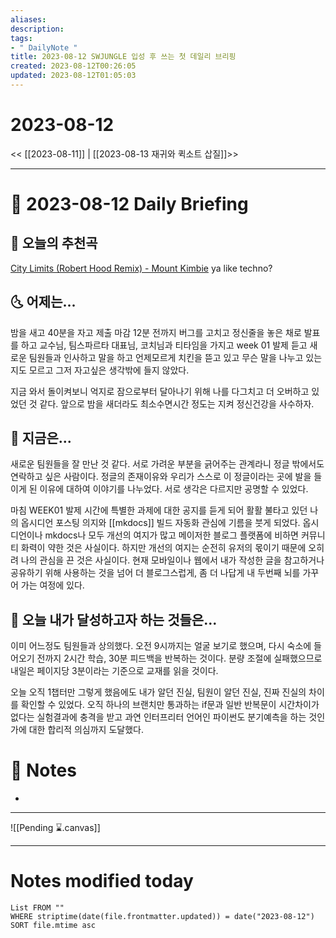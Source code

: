 ```yaml
---
aliases: 
description:
tags:
- " DailyNote "
title: 2023-08-12 SWJUNGLE 입성 후 쓰는 첫 데일리 브리핑
created: 2023-08-12T00:26:05
updated: 2023-08-12T01:05:03
---
```


# 2023-08-12

<< [[2023-08-11]] | [[2023-08-13 재귀와 퀵소트 삽질]]>>

---

# 📅 2023-08-12 Daily Briefing

## 🎵 오늘의 추천곡

[City Limits (Robert Hood Remix) - Mount Kimbie](https://www.youtube.com/watch?v=l0AOcgRQ4Kw) ya like techno?

## 🌜 어제는...

밤을 새고 40분을 자고 제출 마감 12분 전까지 버그를 고치고 정신줄을 놓은 채로 발표를 하고 교수님, 팀스파르타 대표님, 코치님과 티타임을 가지고 week 01 발제 듣고 새로운 팀원들과 인사하고 말을 하고 언제모르게 치킨을 뜯고 있고 무슨 말을 나누고 있는지도 모르고 그저 자고싶은 생각밖에 들지 않았다. 

지금 와서 돌이켜보니 억지로 잠으로부터 달아나기 위해 나를 다그치고 더 오버하고 있었던 것 같다. 앞으로 밤을 새더라도 최소수면시간 정도는 지켜 정신건강을 사수하자.

## 🙌 지금은...

새로운 팀원들을 잘 만난 것 같다. 서로 가려운 부분을 긁어주는 관계라니 정글 밖에서도 연락하고 싶은 사람이다. 정글의 존재이유와 우리가 스스로 이 정글이라는 곳에 발을 들이게 된 이유에 대하여 이야기를 나누었다. 서로 생각은 다르지만 공명할 수 있었다. 

마침 WEEK01 발제 시간에 특별한 과제에 대한 공지를 듣게 되어 활활 불타고 있던 나의 옵시디언 포스팅 의지와 [[mkdocs]] 빌드 자동화 관심에 기름을 붓게 되었다. 옵시디언이나 mkdocs나 모두 개선의 여지가 많고 메이저한 블로그 플랫폼에 비하면 커뮤니티 화력이 약한 것은 사실이다. 하지만 개선의 여지는 순전히 유저의 몫이기 때문에 오히려 나의 관심을 끈 것은 사실이다. 현재 모바일이나 웹에서 내가 작성한 글을 참고하거나 공유하기 위해 사용하는 것을 넘어 더 블로그스럽게, 좀 더 나답게 내 두번째 뇌를 가꾸어 가는 여정에 있다.

## 🚀 오늘 내가 달성하고자 하는 것들은...

이미 어느정도 팀원들과 상의했다. 오전 9시까지는 얼굴 보기로 했으며, 다시 숙소에 들어오기 전까지 2시간 학습, 30분 피드백을 반복하는 것이다. 분량 조절에 실패했으므로 내일은 페이지당 3분이라는 기준으로 교재를 읽을 것이다.

오늘 오직 1챕터만 그렇게 했음에도 내가 알던 진실, 팀원이 알던 진실, 진짜 진실의 차이를 확인할 수 있었다. 오직 하나의 브랜치만 통과하는 if문과 일반 반복문이 시간차이가 없다는 실험결과에 충격을 받고 과연 인터프리터 언어인 파이썬도 분기예측을 하는 것인가에 대한 합리적 의심까지 도달했다.

# 📝 Notes

- 

___

![[Pending ⌛.canvas]]

---

# Notes modified today

```dataview
List FROM "" 
WHERE striptime(date(file.frontmatter.updated)) = date("2023-08-12") 
SORT file.mtime asc
```
